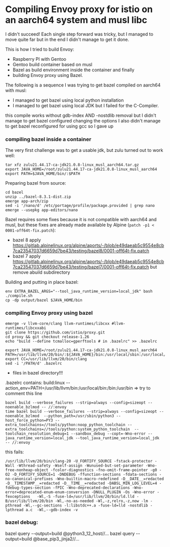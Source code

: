 # Compiling Envoy proxy for istio on an aarch64 system and musl libc

I didn't succeed! Each single step forward was tricky, but I managed to move quite far but in the end I didn't manage to get it done.

This is how I tried to build Envoy:
* Raspberry PI with Gentoo
* Gentoo build container based on musl
* Bazel as build environment inside the container and finally
* building Envoy proxy using Bazel.

The following is a sequence I was trying to get bazel compiled on aarch64 with musl:
- I managed to get bazel using local python installation
- I managed to get bazel using local JDK
but I failed for the C-Compiler.

this compile works without gdb-index AND -nostdlib removal but I didn't manage to get bazel configured changing the options
I also didn't manage to get bazel reconfigured for using gcc so I gave up

### compiling bazel inside a container

The very first challenge was to get a usable jdk, but zulu turned out to work well:
```
tar xfz zulu21.44.17-ca-jdk21.0.8-linux_musl_aarch64.tar.gz 
export JAVA_HOME=/root/zulu21.44.17-ca-jdk21.0.8-linux_musl_aarch64
export PATH=$JAVA_HOME/bin/:$PATH 
```

Preparing bazel from source:
```
cd bazel
unzip ../bazel-8.3.1-dist.zip 
emerge app-arch/zip
sed -i '/nano/d' /etc/portage/profile/package.provided | grep nano
emerge --usepkg app-editors/nano
```

Bazel requires some fixes because it is not compatible with aarch64 and musl, but these fixes are already made available by Alpine (`patch -p1 < 0001-off64t-fix.patch`):
* bazel 8 apply https://gitlab.alpinelinux.org/alpine/aports/-/blob/e49daeab5c9554e8cb7ca23547037d6659d7be43/testing/bazel8/0001-off64t-fix.patch
* bazel 7 apply https://gitlab.alpinelinux.org/alpine/aports/-/blob/e49daeab5c9554e8cb7ca23547037d6659d7be43/testing/bazel7/0001-off64t-fix.patch but remove abuild subdirectory

Building and putting in place bazel:
```
env EXTRA_BAZEL_ARGS="--tool_java_runtime_version=local_jdk" bash ./compile.sh
cp -dp output/bazel $JAVA_HOME/bin
```

### compiling Envoy proxy using bazel
```
emerge -v llvm-core/clang llvm-runtimes/libcxx #llvm-runtimes/libcxxabi
git clone https://github.com/istio/proxy.git
cd proxy && git checkout release-1.26
echo "build --define tcmalloc=gperftools # in .bazelrc" >> .bazelrc 

export JAVA_HOME=/root/zulu21.44.17-ca-jdk21.0.8-linux_musl_aarch64
PATH=/usr/lib/llvm/20/bin/:${JAVA_HOME}/bin:/usr/local/sbin:/usr/local/bin:/usr/sbin:/usr/bin:/sbin:/bin
export CC=/usr/lib/llvm/20/bin/clang
sed -i '/PATH/d' .bazelrc
```

+ files in bazel directory!!!

.bazelrc contains: build:linux --action_env=PATH=/usr/lib/llvm/bin:/usr/local/bin:/bin:/usr/bin => try to comment this line
```
bazel build --verbose_failures --strip=always --config=sizeopt --noenable_bzlmod -- //:envoy 
time bazel build --verbose_failures --strip=always --config=sizeopt --noenable_bzlmod  --python_path=/usr/sbin/python3 --host_force_python=PY3 --extra_toolchains=//tools/python:noop_python_toolchain --extra_toolchains=//tools/python:system_python_toolchain  --toolchain_resolution_debug=1 --sandbox_debug --copt=-Wno-error --java_runtime_version=local_jdk --tool_java_runtime_version=local_jdk   -- //:envoy 
```

this fails:
```
/usr/lib/llvm/20/bin/clang-20 -U_FORTIFY_SOURCE -fstack-protector -Wall -Wthread-safety -Wself-assign -Wunused-but-set-parameter -Wno-free-nonheap-object -fcolor-diagnostics -fno-omit-frame-pointer -g0 -O2 -D_FORTIFY_SOURCE=1 -DNDEBUG -ffunction-sections -fdata-sections -no-canonical-prefixes -Wno-builtin-macro-redefined -D__DATE__=redacted -D__TIMESTAMP__=redacted -D__TIME__=redacted -DABSL_MIN_LOG_LEVEL=4 -fdebug-types-section -fPIC -Wno-deprecated-declarations -Wno-error=deprecated-enum-enum-conversion -DNULL_PLUGIN -Os -Wno-error -fexceptions   -Wl,-S -fuse-ld=/usr/lib/llvm/20/bin/ld.lld -B/usr/lib/llvm/20/bin -Wl,-no-as-needed -Wl,-z,relro,-z,now -lm -pthread -Wl,--gc-sections -l:libstdc++.a -fuse-ld=lld -nostdlib -lpthread a.c  -Wl,--gdb-index -v
```

### bazel debug: 
bazel query --output=build @python3_12_host//...
 bazel query --output=build @base_pip3_jinja2//...
